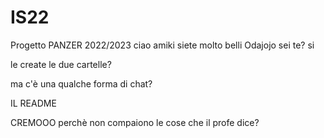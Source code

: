# IS22
Progetto PANZER 2022/2023
ciao amiki
siete molto belli
Odajojo sei te?
si

le create le due cartelle?

ma c'è una qualche forma di chat?

IL README

CREMOOO perchè non compaiono le cose che il profe dice?
